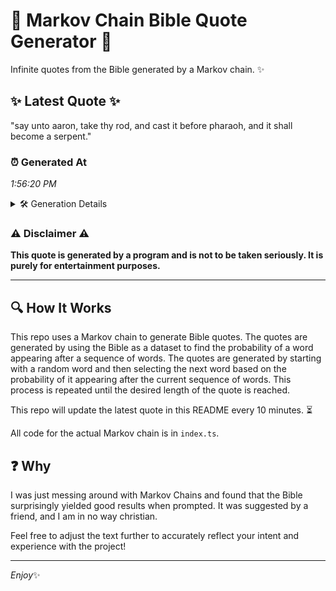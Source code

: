 # 📖 Markov Chain Bible Quote Generator 📖

Infinite quotes from the Bible generated by a Markov chain. ✨

## ✨ Latest Quote ✨
"say unto aaron, take thy rod, and cast it before pharaoh, and it shall become a serpent."

### ⏰ Generated At
*1:56:20 PM*

<details>
    <summary>🛠️ Generation Details</summary>
    <p>
        <strong>🌱 Seed:</strong> say<br>
        <strong>🔄 Iterations:</strong> 16<br>
        <strong>📜 Context History:</strong><br>[ say ]: unto<br>[ say, unto ]: aaron,<br>[ say, unto, aaron, ]: take<br>[ say, unto, aaron,, take ]: thy<br>[ say, unto, aaron,, take, thy ]: rod,<br>[ say, unto, aaron,, take, thy, rod, ]: and<br>[ unto, aaron,, take, thy, rod,, and ]: cast<br>[ aaron,, take, thy, rod,, and, cast ]: it<br>[ take, thy, rod,, and, cast, it ]: before<br>[ thy, rod,, and, cast, it, before ]: pharaoh,<br>[ rod,, and, cast, it, before, pharaoh, ]: and<br>[ and, cast, it, before, pharaoh,, and ]: it<br>[ cast, it, before, pharaoh,, and, it ]: shall<br>[ it, before, pharaoh,, and, it, shall ]: become<br>[ before, pharaoh,, and, it, shall, become ]: a<br>[ pharaoh,, and, it, shall, become, a ]: serpent.<br>
    </p>
</details>

### ⚠️ Disclaimer ⚠️
**This quote is generated by a program and is not to be taken seriously. It is purely for entertainment purposes.**

---

## 🔍 How It Works

This repo uses a Markov chain to generate Bible quotes. The quotes are generated by using the Bible as a dataset to find the probability of a word appearing after a sequence of words. The quotes are generated by starting with a random word and then selecting the next word based on the probability of it appearing after the current sequence of words. This process is repeated until the desired length of the quote is reached.

This repo will update the latest quote in this README every 10 minutes. ⏳

All code for the actual Markov chain is in `index.ts`.

## ❓ Why

I was just messing around with Markov Chains and found that the Bible surprisingly yielded good results when prompted. 
It was suggested by a friend, and I am in no way christian.

Feel free to adjust the text further to accurately reflect your intent and experience with the project!

---

*Enjoy*✨
